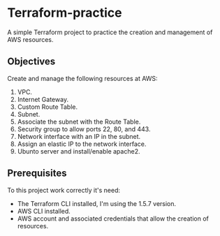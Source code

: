 # Terraform-practice
A simple Terraform project to practice the creation and management of AWS resources.

## Objectives
Create and manage the following resources at AWS:

1. VPC.
2. Internet Gateway.
3. Custom Route Table.
4. Subnet.
5. Associate the subnet with the Route Table.
6. Security group to allow ports 22, 80, and 443.
7. Network interface with an IP in the subnet.
8. Assign an elastic IP to the network interface.
9. Ubunto server and install/enable apache2.

## Prerequisites
To this project work correctly it's need:
 - The Terraform CLI installed, I'm using the 1.5.7 version.
 - AWS CLI installed.
 - AWS account and associated credentials that allow the creation of resources.
